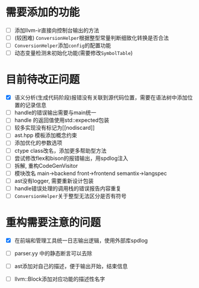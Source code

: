 # 需要添加的功能
- [ ] 添加llvm-ir直接向控制台输出的方法
- [ ] (较困难) `ConversionHelper`根据整型常量判断细致化转换是否合法
- [ ] `ConversionHelper`添加`config`的配置功能
- [ ] 动态变量检测未初始化功能(需要修改`SymbolTable`)

# 目前待改正问题
- [x] 语义分析(生成代码阶段)报错没有关联到源代码位置，需要在语法树中添加位置的记录信息
- [ ] handle的错误输出需要与main统一
- [ ] handle 的返回值使用std::expected包装
- [ ] 较多实现没有标记为[[nodiscard]]
- [ ] ast.hpp 模板添加概念约束
- [ ] 添加优化的参数选项
- [ ] ctype class改名，添加更多帮助型方法
- [ ] 尝试修改flex和bison的报错输出，用spdlog注入
- [ ] 拆解, 重构CodeGenVisitor
- [ ] 模块改名 main->backend front->frontend semantix->langspec
- [ ] ast没有logger, 需要重新设计包装
- [ ] handle错误处理的调用栈的错误报告内容重复
- [ ] `ConversionHelper`关于整型无法区分是否有符号

# 重构需要注意的问题
- [x] 在前端和管理工具统一日志输出逻辑，使用外部库spdlog
- [ ] parser.yy 中的静态断言可以去除
- [ ] ast添加对自己的描述，便于输出开始，结束信息
- [ ] llvm::Block添加对应功能的描述性名字

